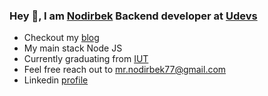### Hey 👋, I am [Nodirbek](https://gist.github.com/nodirshox/656f033dbdbe3bd8bebcb842e685dc49) Backend developer at [Udevs](https://udevs.io)

- Checkout my [blog](https://ergashevn.blogspot.com/)
- My main stack Node JS
- Currently graduating from [IUT](https://inha.uz)
- Feel free reach out to mr.nodirbek77@gmail.com
- Linkedin [profile](https://www.linkedin.com/in/nodirshox/)
